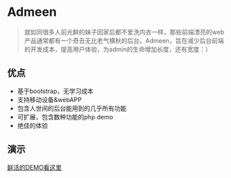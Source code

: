 Admeen
======

>就如同很多人前光鲜的妹子回家后都不爱洗内衣一样，那些前端漂亮的web产品通常都有一个奇丑无比老气横秋的后台。Admeen，旨在减少后台前端的开发成本，提高用户体验，为admin的生命增加长度，还有宽度：）

优点
----------------------
+ 基于bootstrap，无学习成本
+ 支持移动设备&webAPP
+ 包含人世间的后台能用到的几乎所有功能
+ 可扩展，包含数种功能的php demo
+ 绝佳的体验

演示
-----------------------
[鲜活的DEMO看这里](http://d0u.github.io/Admeen/demo)
